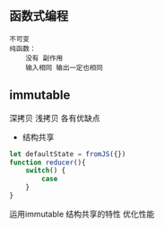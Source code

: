 ## 函数式编程
    不可变
    纯函数：
        没有 副作用
        输入相同 输出一定也相同

## immutable
深拷贝 浅拷贝 各有优缺点

- 结构共享

```js
let defaultState = fromJS({})
function reducer(){
    switch() {
        case
    }
}
```


运用immutable 结构共享的特性 优化性能